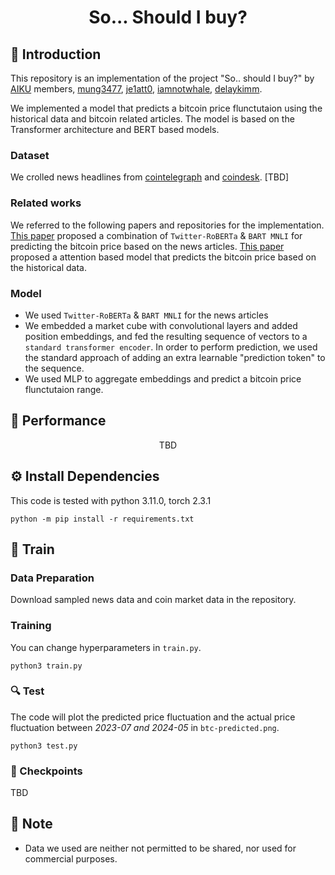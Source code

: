 # <div align="center"> So... Should I buy? </div>

## 🤗 Introduction

This repository is an implementation of the project "So.. should I buy?" by [AIKU](https://aiku.notion.site/AIKU-b614c69220704b848758e5cf21a54238?pvs=74) members, [mung3477](https://github.com/mung3477), [je1att0](https://github.com/je1att0), [iamnotwhale](https://github.com/iamnotwhale), [delaykimm](https://github.com/delaykimm).
<br>

We implemented a model that predicts a bitcoin price flunctutaion using the historical data and bitcoin related articles. The model is based on the Transformer architecture and BERT based models.

### Dataset

We crolled news headlines from [cointelegraph](https://cointelegraph.com/tags/bitcoin) and [coindesk](https://www.coindesk.com/).
[TBD]

### Related works

We referred to the following papers and repositories for the implementation.
<br>
[This paper](https://arxiv.org/pdf/2311.14759) proposed a combination of `Twitter-RoBERTa` & `BART MNLI` for predicting the bitcoin price based on the news articles. [This paper](https://arxiv.org/pdf/1809.03684.pdf) proposed a attention based model that predicts the bitcoin price based on the historical data.

### Model

-   We used `Twitter-RoBERTa` & `BART MNLI` for the news articles
-   We embedded a market cube with convolutional layers and added position embeddings, and fed the resulting sequence of vectors to a `standard transformer encoder`. In order to perform prediction, we used the standard approach of adding an extra learnable "prediction token" to the sequence.
-   We used MLP to aggregate embeddings and predict a bitcoin price flunctutaion range.

## 🎯 Performance

<div align="center">
TBD
</div>

## ⚙ Install Dependencies

This code is tested with python 3.11.0, torch 2.3.1

```
python -m pip install -r requirements.txt
```

## 🧱 Train

### Data Preparation

Download sampled news data and coin market data in the repository.

### Training

You can change hyperparameters in `train.py`.

```
python3 train.py
```

### 🔍 Test

The code will plot the predicted price fluctuation and the actual price fluctuation between <i>2023-07 and 2024-05</i> in `btc-predicted.png`.

```
python3 test.py
```

### 🧶 Checkpoints

TBD

## 🔔 Note

-   Data we used are neither not permitted to be shared, nor used for commercial purposes.
